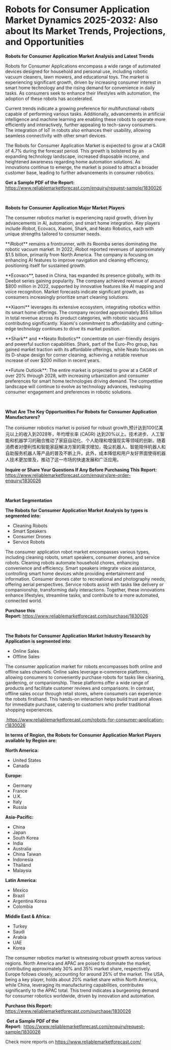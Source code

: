 <p><h1>Robots for Consumer Application Market Dynamics 2025-2032: Also about Its Market Trends, Projections, and Opportunities</h1></p><p><strong>Robots for Consumer Application Market Analysis and Latest Trends</strong></p>
<p><p>Robots for Consumer Applications encompass a wide range of automated devices designed for household and personal use, including robotic vacuum cleaners, lawn mowers, and educational toys. The market is experiencing significant growth, driven by increasing consumer interest in smart home technology and the rising demand for convenience in daily tasks. As consumers seek to enhance their lifestyles with automation, the adoption of these robots has accelerated.</p><p>Current trends indicate a growing preference for multifunctional robots capable of performing various tasks. Additionally, advancements in artificial intelligence and machine learning are enabling these robots to operate more efficiently and interactively, further appealing to tech-savvy consumers. The integration of IoT in robots also enhances their usability, allowing seamless connectivity with other smart devices.</p><p>The Robots for Consumer Application Market is expected to grow at a CAGR of 4.7% during the forecast period. This growth is bolstered by an expanding technology landscape, increased disposable income, and heightened awareness regarding home automation solutions. As innovations continue to emerge, the market is poised to attract a broader customer base, leading to further advancements in consumer robotics.</p></p>
<p><strong>Get a Sample PDF of the Report:&nbsp;</strong> <a href="https://www.reliablemarketforecast.com/enquiry/request-sample/1830026?utm_campaign=2758&utm_medium=2&utm_source=Github&utm_content=ia&utm_term=05042025&utm_id=robots-for-consumer-application">https://www.reliablemarketforecast.com/enquiry/request-sample/1830026</a></p>
<p>&nbsp;</p>
<p><strong>Robots for Consumer Application Major Market Players</strong></p>
<p><p>The consumer robotics market is experiencing rapid growth, driven by advancements in AI, automation, and smart home integration. Key players include iRobot, Ecovacs, Xiaomi, Shark, and Neato Robotics, each with unique strengths tailored to consumer needs.</p><p>**iRobot** remains a frontrunner, with its Roomba series dominating the robotic vacuum market. In 2022, iRobot reported revenues of approximately $1.5 billion, primarily from North America. The company is focusing on enhancing AI features to improve navigation and cleaning efficiency, positioning itself for sustained growth.</p><p>**Ecovacs**, based in China, has expanded its presence globally, with its Deebot series gaining popularity. The company achieved revenue of around $800 million in 2022, supported by innovative features like AI mapping and voice recognition. Market forecasts indicate significant growth, as consumers increasingly prioritize smart cleaning solutions.</p><p>**Xiaomi** leverages its extensive ecosystem, integrating robotics within its smart home offerings. The company recorded approximately $55 billion in total revenue across its product categories, with robotic vacuums contributing significantly. Xiaomi's commitment to affordability and cutting-edge technology continues to drive its market position.</p><p>**Shark** and **Neato Robotics** concentrate on user-friendly designs and powerful suction capabilities. Shark, part of the Euro-Pro group, has gained market traction with its affordable offerings, while Neato focuses on its D-shape design for corner cleaning, achieving a notable revenue increase of over $200 million in recent years.</p><p>**Future Outlook**: The entire market is projected to grow at a CAGR of over 20% through 2028, with increasing urbanization and consumer preferences for smart home technologies driving demand. The competitive landscape will continue to evolve as technology advances, reshaping consumer engagement and preferences in robotic solutions.</p></p>
<p>&nbsp;</p>
<p><strong>What Are The Key Opportunities For Robots for Consumer Application Manufacturers?</strong></p>
<p><p>The consumer robotics market is poised for robust growth,预计达到100亿美元以上的收入到2028年，年均增长率 (CAGR) 达到20%以上。技术进步、人工智能和机器学习的融合推动了家庭自动化、个人助理和增强现实等领域的创新。随着消费者对便利性和智能家庭解决方案的需求增加，吸尘机器人、智能陪伴机器人和自助服务机器人等产品的普及不断上升。此外，成本降低和用户友好界面使得机器人技术更加普及，推动了这一市场的快速发展和广泛应用。</p></p>
<p><strong>Inquire or Share Your Questions If Any Before Purchasing This Report:</strong> <a href="https://www.reliablemarketforecast.com/enquiry/pre-order-enquiry/1830026?utm_campaign=2758&utm_medium=2&utm_source=Github&utm_content=ia&utm_term=05042025&utm_id=robots-for-consumer-application">https://www.reliablemarketforecast.com/enquiry/pre-order-enquiry/1830026</a></p>
<p>&nbsp;</p>
<p><strong>Market Segmentation</strong></p>
<p><strong>The Robots for Consumer Application Market Analysis by types is segmented into:</strong></p>
<p><ul><li>Cleaning Robots</li><li>Smart Speakers</li><li>Consumer Drones</li><li>Service Robots</li></ul></p>
<p><p>The consumer application robot market encompasses various types, including cleaning robots, smart speakers, consumer drones, and service robots. Cleaning robots automate household chores, enhancing convenience and efficiency. Smart speakers integrate voice assistance, controlling smart home devices while providing entertainment and information. Consumer drones cater to recreational and photography needs, offering aerial perspectives. Service robots assist with tasks like delivery or companionship, transforming daily interactions. Together, these innovations enhance lifestyles, streamline tasks, and contribute to a more automated, connected world.</p></p>
<p><strong>Purchase this Report:&nbsp;</strong><a href="https://www.reliablemarketforecast.com/purchase/1830026?utm_campaign=2758&utm_medium=2&utm_source=Github&utm_content=ia&utm_term=05042025&utm_id=robots-for-consumer-application">https://www.reliablemarketforecast.com/purchase/1830026</a></p>
<p>&nbsp;</p>
<p><strong>The Robots for Consumer Application Market Industry Research by Application is segmented into:</strong></p>
<p><ul><li>Online Sales</li><li>Offline Sales</li></ul></p>
<p><p>The consumer application market for robots encompasses both online and offline sales channels. Online sales leverage e-commerce platforms, allowing consumers to conveniently purchase robots for tasks like cleaning, gardening, or companionship. These platforms offer a wide range of products and facilitate customer reviews and comparisons. In contrast, offline sales occur through retail stores, where consumers can experience the robots firsthand. This hands-on interaction helps build trust and allows for immediate purchase, catering to customers who prefer traditional shopping experiences.</p></p>
<p><a href="https://www.reliablemarketforecast.com/robots-for-consumer-application-r1830026?utm_campaign=2758&utm_medium=2&utm_source=Github&utm_content=ia&utm_term=05042025&utm_id=robots-for-consumer-application">&nbsp;https://www.reliablemarketforecast.com/robots-for-consumer-application-r1830026</a></p>
<p><strong>In terms of Region, the Robots for Consumer Application Market Players available by Region are:</strong></p>
<p>
    <p> <strong> North America: </strong>
        <ul>
            <li>United States</li>
            <li>Canada</li>
        </ul>
        </p> 
    <p> <strong> Europe: </strong>
        <ul>
            <li>Germany</li>
            <li>France</li>
            <li>U.K.</li>
            <li>Italy</li>
            <li>Russia</li>
        </ul>
        </p> 
    <p> <strong> Asia-Pacific: </strong>
        <ul>
            <li>China</li>
            <li>Japan</li>
            <li>South Korea</li>
            <li>India</li>
            <li>Australia</li>
            <li>China Taiwan</li>
            <li>Indonesia</li>
            <li>Thailand</li>
            <li>Malaysia</li>
        </ul>
        </p> 
    <p> <strong> Latin America: </strong>
        <ul>
            <li>Mexico</li>
            <li>Brazil</li>
            <li>Argentina Korea</li>
            <li>Colombia</li>
        </ul>
        </p> 
    <p> <strong> Middle East & Africa: </strong>
        <ul>
            <li>Turkey</li>
            <li>Saudi</li>
            <li>Arabia</li>
            <li>UAE</li>
            <li>Korea</li>
        </ul>
    </p>
    </p>
<p><p>The consumer robotics market is witnessing robust growth across various regions. North America and APAC are poised to dominate the market, contributing approximately 30% and 35% market share, respectively. Europe follows closely, accounting for around 25% of the market. The USA, being a key player, holds about 20% market share within North America, while China, leveraging its manufacturing capabilities, contributes significantly to the APAC total. This trend indicates a burgeoning demand for consumer robotics worldwide, driven by innovation and automation.</p></p>
<p><strong>Purchase this Report: </strong><a href="https://www.reliablemarketforecast.com/purchase/1830026?utm_campaign=2758&utm_medium=2&utm_source=Github&utm_content=ia&utm_term=05042025&utm_id=robots-for-consumer-application">https://www.reliablemarketforecast.com/purchase/1830026</a></p>
<p>&nbsp;<strong>Get a Sample PDF of the Report:&nbsp;&nbsp;</strong><a href="https://www.reliablemarketforecast.com/enquiry/request-sample/1830026?utm_campaign=2758&utm_medium=2&utm_source=Github&utm_content=ia&utm_term=05042025&utm_id=robots-for-consumer-application">https://www.reliablemarketforecast.com/enquiry/request-sample/1830026</a></p>
<p><strong></strong></p>
<p>Check more reports on <a href="https://www.reliablemarketforecast.com/?utm_campaign=2758&utm_medium=2&utm_source=Github&utm_content=ia&utm_term=05042025&utm_id=robots-for-consumer-application">https://www.reliablemarketforecast.com/</a></p>